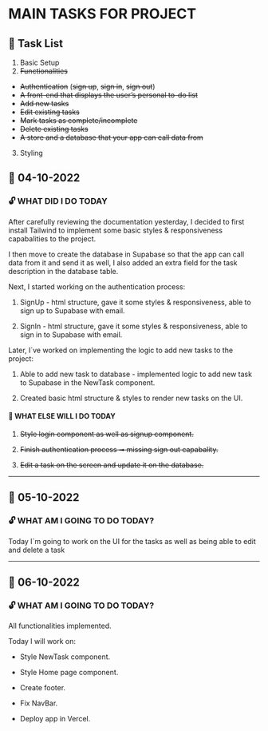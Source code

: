 # MAIN TASKS FOR PROJECT

## :closed_lock_with_key: Task List

1. Basic Setup
2. ~~Functionalities~~

- ~~Authentication~~ (~~sign up~~, ~~sign in~~, ~~sign out~~)
- ~~A front-end that displays the user’s personal to-do list~~
- ~~Add new tasks~~
- ~~Edit existing tasks~~
- ~~Mark tasks as complete/incomplete~~
- ~~Delete existing tasks~~
- ~~A store and a database that your app can call data from~~

3. Styling

## :calendar: 04-10-2022

### :unlock: WHAT DID I DO TODAY

<p>After carefully reviewing the documentation yesterday, I decided to first install Tailwind to implement some basic styles & responsiveness capabalities to the project.</p>
<p>I then move to create the database in Supabase so that the app can call data from it and send it as well, I also added an extra field for the task description in the database table.</p>

<p>Next, I started working on the authentication process:</p>

1. SignUp - html structure, gave it some styles & responsiveness, able to sign up to Supabase with email.

2. SignIn - html structure, gave it some styles & responsiveness, able to sign in to Supabase with email.

<p>Later, I´ve worked on implementing the logic to add new tasks to the project:</p>

1. Able to add new task to database - implemented logic to add new task to Supabase in the NewTask component.

2. Created basic html structure & styles to render new tasks on the UI.

#### :seedling: WHAT ELSE WILL I DO TODAY

1. ~~Style login component as well as signup component.~~

1. ~~Finish authentication process ➟ missing sign out capabality.~~

1. ~~Edit a task on the screen and update it on the database.~~

---
## :calendar: 05-10-2022

### :unlock: WHAT AM I GOING TO DO TODAY?

<p>Today I´m going to work on the UI for the tasks as well as being able to edit and delete a task</p>

---
## :calendar: 06-10-2022

### :unlock: WHAT AM I GOING TO DO TODAY?

<p>All functionalities implemented.</p>
<p>Today I will work on:</p>

  - Style NewTask component.
  
  - Style Home page component.
  
  - Create footer.
  
  - Fix NavBar.
  
  - Deploy app in Vercel.
